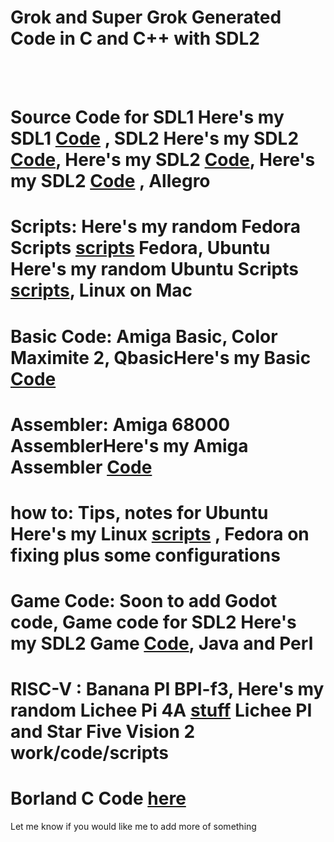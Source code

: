 # Grok and Super Grok Generated Code in C and C++ with SDL2
<br>
<br>

# Source Code for SDL1 Here's my SDL1 [Code](https://github.com/rcman/AllCode/tree/main/SDL1) , SDL2 Here's my SDL2 [Code](https://github.com/rcman/SDL2_2025), Here's my SDL2 [Code](https://github.com/rcman/AllCode/tree/main/SDL2), Here's my SDL2 [Code](https://github.com/rcman/SDL2Wip) , Allegro<br>
# Scripts: Here's my random Fedora Scripts [scripts](https://github.com/rcman/fedora) Fedora, Ubuntu Here's my random Ubuntu Scripts [scripts](https://github.com/rcman/linuxapps), Linux on Mac<br>
# Basic Code: Amiga Basic, Color Maximite 2, QbasicHere's my Basic [Code](https://github.com/rcman/All_Basic_Code)  <br>
# Assembler: Amiga 68000 AssemblerHere's my Amiga Assembler [Code](https://github.com/rcman/Amiga-UpdatedSource)  <br>
# how to: Tips, notes for Ubuntu Here's my Linux [scripts](https://github.com/rcman/Linux_Stuff/tree/main/My_automated_scripts) , Fedora on fixing plus some configurations<br>
# Game Code:  Soon to add Godot code, Game code for SDL2 Here's my SDL2 Game [Code](https://github.com/rcman/SDL2_2025), Java and Perl<br>
# RISC-V : Banana PI BPI-f3, Here's my random Lichee Pi 4A [stuff](https://github.com/rcman/LicheePi4A) Lichee PI and Star Five Vision 2 work/code/scripts<br>
# Borland C Code [here](https://github.com/rcman/BorlandC_Code) 

Let me know if you would like me to add more of something
